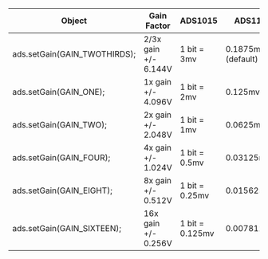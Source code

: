 | Object |  Gain Factor |  ADS1015 | ADS1115  |
|-------|-------|------------|--------  |
|ads.setGain(GAIN_TWOTHIRDS);|   2/3x gain +/- 6.144V  |1 bit = 3mv |       0.1875mv (default) |   
|ads.setGain(GAIN_ONE);|      1x gain   +/- 4.096V  | 1 bit = 2mv |       0.125mv |   
|ads.setGain(GAIN_TWO);|          2x gain   +/- 2.048V  | 1 bit = 1mv |       0.0625mv |   
|ads.setGain(GAIN_FOUR);|         4x gain   +/- 1.024V  | 1 bit = 0.5mv |     0.03125mv |   
|ads.setGain(GAIN_EIGHT);|        8x gain   +/- 0.512V  | 1 bit = 0.25mv |    0.015625mv |   
|ads.setGain(GAIN_SIXTEEN);|     16x gain  +/- 0.256V  | 1 bit = 0.125mv |   0.0078125mv | 

